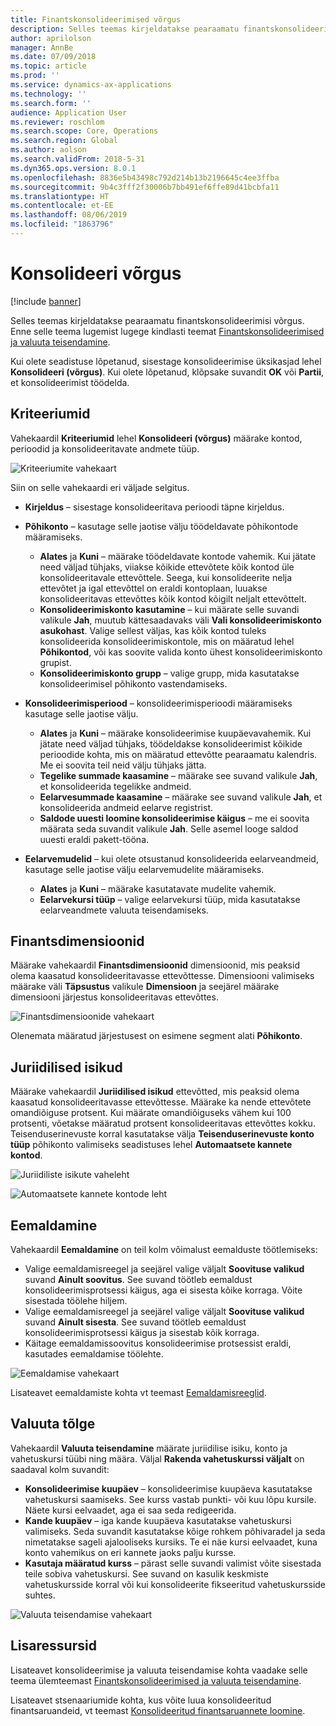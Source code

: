 ```yaml
---
title: Finantskonsolideerimised võrgus
description: Selles teemas kirjeldatakse pearaamatu finantskonsolideerimisi võrgus.
author: aprilolson
manager: AnnBe
ms.date: 07/09/2018
ms.topic: article
ms.prod: ''
ms.service: dynamics-ax-applications
ms.technology: ''
ms.search.form: ''
audience: Application User
ms.reviewer: roschlom
ms.search.scope: Core, Operations
ms.search.region: Global
ms.author: aolson
ms.search.validFrom: 2018-5-31
ms.dyn365.ops.version: 8.0.1
ms.openlocfilehash: 8836e5b43498c792d214b13b2196645c4ee3ffba
ms.sourcegitcommit: 9b4c3fff2f30006b7bb491ef6ffe89d41bcbfa11
ms.translationtype: HT
ms.contentlocale: et-EE
ms.lasthandoff: 08/06/2019
ms.locfileid: "1863796"
---
```

# <a name="consolidate-online"></a>Konsolideeri võrgus

[!include [banner](../includes/banner.md)]

Selles teemas kirjeldatakse pearaamatu finantskonsolideerimisi võrgus. Enne selle teema lugemist lugege kindlasti teemat [Finantskonsolideerimised ja valuuta teisendamine](financial-consolidations-currency-translation.md).

Kui olete seadistuse lõpetanud, sisestage konsolideerimise üksikasjad lehel **Konsolideeri (võrgus)**. Kui olete lõpetanud, klõpsake suvandit **OK** või **Partii**, et konsolideerimist töödelda.

## <a name="criteria"></a>Kriteeriumid
Vahekaardil **Kriteeriumid** lehel **Konsolideeri (võrgus)** määrake kontod, perioodid ja konsolideeritavate andmete tüüp.

![Kriteeriumite vahekaart](./media/criteria-consolidate-online.png "Kriteeriumite vahekaart")

Siin on selle vahekaardi eri väljade selgitus.

- **Kirjeldus** – sisestage konsolideeritava perioodi täpne kirjeldus.
- **Põhikonto** – kasutage selle jaotise välju töödeldavate põhikontode määramiseks.

    - **Alates** ja **Kuni** – määrake töödeldavate kontode vahemik. Kui jätate need väljad tühjaks, viiakse kõikide ettevõtete kõik kontod üle konsolideeritavale ettevõttele. Seega, kui konsolideerite nelja ettevõtet ja igal ettevõttel on eraldi kontoplaan, luuakse konsolideeritavas ettevõttes kõik kontod kõigilt neljalt ettevõttelt.
    - **Konsolideerimiskonto kasutamine** – kui määrate selle suvandi valikule **Jah**, muutub kättesaadavaks väli **Vali konsolideerimiskonto asukohast**. Valige sellest väljas, kas kõik kontod tuleks konsolideerida konsolideerimiskontole, mis on määratud lehel **Põhikontod**, või kas soovite valida konto ühest konsolideerimiskonto grupist.
    - **Konsolideerimiskonto grupp** – valige grupp, mida kasutatakse konsolideerimisel põhikonto vastendamiseks.

- **Konsolideerimisperiood** – konsolideerimisperioodi määramiseks kasutage selle jaotise välju.

    - **Alates** ja **Kuni** – määrake konsolideerimise kuupäevavahemik. Kui jätate need väljad tühjaks, töödeldakse konsolideerimist kõikide perioodide kohta, mis on määratud ettevõtte pearaamatu kalendris. Me ei soovita teil neid välju tühjaks jätta.
    - **Tegelike summade kaasamine** – määrake see suvand valikule **Jah**, et konsolideerida tegelikke andmeid.
    - **Eelarvesummade kaasamine** – määrake see suvand valikule **Jah**, et konsolideerida andmeid eelarve registrist.
    - **Saldode uuesti loomine konsolideerimise käigus** – me ei soovita määrata seda suvandit valikule **Jah**. Selle asemel looge saldod uuesti eraldi pakett-tööna.

- **Eelarvemudelid** – kui olete otsustanud konsolideerida eelarveandmeid, kasutage selle jaotise välju eelarvemudelite määramiseks.

    - **Alates** ja **Kuni** – määrake kasutatavate mudelite vahemik.
    - **Eelarvekursi tüüp** – valige eelarvekursi tüüp, mida kasutatakse eelarveandmete valuuta teisendamiseks.

## <a name="financial-dimensions"></a>Finantsdimensioonid
Määrake vahekaardil **Finantsdimensioonid** dimensioonid, mis peaksid olema kaasatud konsolideeritavasse ettevõttesse. Dimensiooni valimiseks määrake väli **Täpsustus** valikule **Dimensioon** ja seejärel määrake dimensiooni järjestus konsolideeritavas ettevõttes.

![Finantsdimensioonide vahekaart](./media/financial-dimensions-cons.png "Finantsdimensioonide vahekaart")

Olenemata määratud järjestusest on esimene segment alati **Põhikonto**.

## <a name="legal-entities"></a>Juriidilised isikud
Määrake vahekaardil **Juriidilised isikud** ettevõtted, mis peaksid olema kaasatud konsolideeritavasse ettevõttesse. Määrake ka nende ettevõtete omandiõiguse protsent. Kui määrate omandiõiguseks vähem kui 100 protsenti, võetakse määratud protsent konsolideeritavas ettevõttes kokku. Teisenduserinevuste korral kasutatakse välja **Teisenduserinevuste konto tüüp** põhikonto valimiseks seadistuses lehel **Automaatsete kannete kontod**.

![Juriidiliste isikute vaheleht](./media/legal-entities-cons.png "Juriidiliste isikute vaheleht")

![Automaatsete kannete kontode leht](./media/accounts-for-automatic-cons.png "Automaatsete kannete kontode leht")

## <a name="elimination"></a>Eemaldamine
Vahekaardil **Eemaldamine** on teil kolm võimalust eemalduste töötlemiseks:

- Valige eemaldamisreegel ja seejärel valige väljalt **Soovituse valikud** suvand **Ainult soovitus**. See suvand töötleb eemaldust konsolideerimisprotsessi käigus, aga ei sisesta kõike korraga. Võite sisestada töölehe hiljem.
- Valige eemaldamisreegel ja seejärel valige väljalt **Soovituse valikud** suvand **Ainult sisesta**. See suvand töötleb eemaldust konsolideerimisprotsessi käigus ja sisestab kõik korraga.
- Käitage eemaldamissoovitus konsolideerimise protsessist eraldi, kasutades eemaldamise töölehte.

![Eemaldamise vahekaart](./media/elimination-cons-onl.png "Eemaldamise vahekaart")

Lisateavet eemaldamiste kohta vt teemast [Eemaldamisreeglid](./elimination-rules.md).

## <a name="currency-translation"></a>Valuuta tõlge
Vahekaardil **Valuuta teisendamine** määrate juriidilise isiku, konto ja vahetuskursi tüübi ning määra. Väljal **Rakenda vahetuskurssi väljalt** on saadaval kolm suvandit:

- **Konsolideerimise kuupäev** – konsolideerimise kuupäeva kasutatakse vahetuskursi saamiseks. See kurss vastab punkti- või kuu lõpu kursile. Näete kursi eelvaadet, aga ei saa seda redigeerida.
- **Kande kuupäev** – iga kande kuupäeva kasutatakse vahetuskursi valimiseks. Seda suvandit kasutatakse kõige rohkem põhivaradel ja seda nimetatakse sageli ajalooliseks kursiks. Te ei näe kursi eelvaadet, kuna konto vahemikus on eri kannete jaoks palju kursse.
- **Kasutaja määratud kurss** – pärast selle suvandi valimist võite sisestada teile sobiva vahetuskursi. See suvand on kasulik keskmiste vahetuskursside korral või kui konsolideerite fikseeritud vahetuskursside suhtes.

![Valuuta teisendamise vahekaart](./media/currency-translation-cons-online.png "Valuuta teisendamise vahekaart")

## <a name="additional-resources"></a>Lisaressursid

Lisateavet konsolideerimise ja valuuta teisendamise kohta vaadake selle teema ülemteemast [Finantskonsolideerimised ja valuuta teisendamine](./financial-consolidations-currency-translation.md).

Lisateavet stsenaariumide kohta, kus võite luua konsolideeritud finantsaruandeid, vt teemast [Konsolideeritud finantsaruannete loomine](./generating-consolidated-financial-statements.md).

